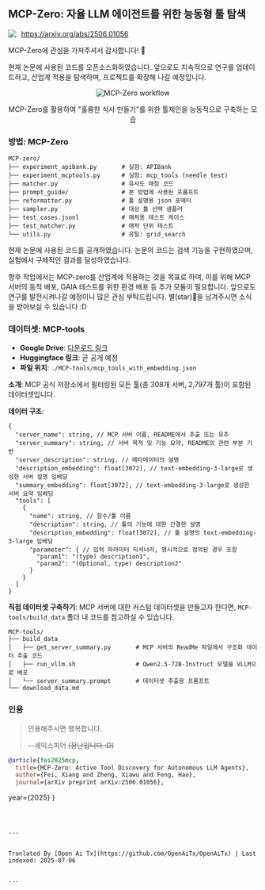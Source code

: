 ## MCP-Zero: 자율 LLM 에이전트를 위한 능동형 툴 탐색

<div style="display: flex; align-items: center; gap: 10px; margin-bottom: 10px;">
  <!-- <img src="https://raw.githubusercontent.com/xfey/MCP-Zero/master/assets/robot.png" alt="MCP-Zero Robot" width="24" height="24"> -->
  <a href="https://arxiv.org/abs/2506.01056">
    <img src="https://img.shields.io/badge/Paper-arXiv-red">
  </a>
  <a href="https://arxiv.org/abs/2506.01056">
    https://arxiv.org/abs/2506.01056
  </a>
</div>


MCP-Zero에 관심을 가져주셔서 감사합니다! 🤗

현재 논문에 사용된 코드를 오픈소스화하였습니다. 앞으로도 지속적으로 연구를 업데이트하고, 산업계 적용을 탐색하며, 프로젝트를 확장해 나갈 예정입니다.


<div align="center">
  <img src="https://raw.githubusercontent.com/xfey/MCP-Zero/master/assets/fig1.png" alt="MCP-Zero workflow">
  <p> MCP-Zero를 활용하여 "훌륭한 식사 만들기"를 위한 툴체인을 능동적으로 구축하는 모습 </p>
</div>


### 방법: MCP-Zero

```
MCP-zero/
├── experiment_apibank.py       # 실험: APIBank
├── experiment_mcptools.py      # 실험: mcp_tools (needle test)
├── matcher.py                  # 유사도 매칭 코드
├── prompt_guide/               # 본 방법에 사용된 프롬프트
├── reformatter.py              # 툴 설명용 json 포매터
├── sampler.py                  # 대상 툴 선택 샘플러
├── test_cases.jsonl            # 매처용 테스트 케이스
├── test_matcher.py             # 매처 단위 테스트
└── utils.py                    # 유틸: grid_search
```

현재 논문에 사용된 코드를 공개하였습니다. 논문의 코드는 검색 기능을 구현하였으며, 실험에서 구체적인 결과를 달성하였습니다.

향후 작업에서는 MCP-zero를 산업계에 적용하는 것을 목표로 하며, 이를 위해 MCP 서버의 동적 배포, GAIA 테스트를 위한 환경 배포 등 추가 모듈이 필요합니다. 앞으로도 연구를 발전시켜나갈 예정이니 많은 관심 부탁드립니다. 별(star)🌟을 남겨주시면 소식을 받아보실 수 있습니다 :D



### 데이터셋: MCP-tools

- **Google Drive**: [다운로드 링크](https://drive.google.com/file/d/1RjBGU-AGdHdhUABoeYSztbfQlD0hjUBn/view?usp=sharing)
- **Huggingface 링크**: 곧 공개 예정
- **파일 위치**: `./MCP-tools/mcp_tools_with_embedding.json`


**소개**: MCP 공식 저장소에서 필터링된 모든 툴(총 308개 서버, 2,797개 툴)이 포함된 데이터셋입니다.

**데이터 구조**:
```
{
  "server_name": string, // MCP 서버 이름, README에서 추출 또는 유추
  "server_summary": string, // 서버 목적 및 기능 요약, README의 관련 부분 기반
  "server_description": string, // 메타데이터의 설명
  "description_embedding": float[3072], // text-embedding-3-large로 생성한 서버 설명 임베딩
  "summary_embedding": float[3072], // text-embedding-3-large로 생성한 서버 요약 임베딩
  "tools": [
    {
      "name": string, // 함수/툴 이름
      "description": string, // 툴의 기능에 대한 간결한 설명
      "description_embedding": float[3072], // 툴 설명의 text-embedding-3-large 임베딩
      "parameter": { // 입력 파라미터 딕셔너리, 명시적으로 정의된 경우 포함
        "param1": "(type) description1",
        "param2": "(Optional, type) description2"
      }
    }
  ]
}
```

**직접 데이터셋 구축하기**: MCP 서버에 대한 커스텀 데이터셋을 만들고자 한다면, `MCP-tools/build_data` 폴더 내 코드를 참고하실 수 있습니다.

```
MCP-tools/
├── build_data
│   ├── get_server_summary.py       # MCP 서버의 ReadMe 파일에서 구조화 데이터 추출 코드
│   ├── run_vllm.sh                 # Qwen2.5-72B-Instruct 모델을 VLLM으로 배포
│   └── server_summary.prompt       # 데이터셋 추출용 프롬프트
└── download_data.md
```


### 인용

> 인용해주시면 행복합니다.
>
>   --셰익스피어
>   ~~(장난입니다 :D)~~

```bibtex
@article{fei2025mcp,
  title={MCP-Zero: Active Tool Discovery for Autonomous LLM Agents},
  author={Fei, Xiang and Zheng, Xiawu and Feng, Hao},
  journal={arXiv preprint arXiv:2506.01056},
```
  year={2025}
}
```


---

Tranlated By [Open Ai Tx](https://github.com/OpenAiTx/OpenAiTx) | Last indexed: 2025-07-06

---